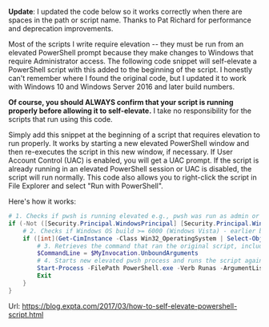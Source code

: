 **Update**: I updated the code below so it works correctly when there are spaces in the path or script name. Thanks to Pat Richard for performance and deprecation improvements.  
  
Most of the scripts I write require elevation -- they must be run from an elevated PowerShell prompt because they make changes to Windows that require Administrator access. The following code snippet will self-elevate a PowerShell script with this added to the beginning of the script. I honestly can't remember where I found the original code, but I updated it to work with Windows 10 and Windows Server 2016 and later build numbers.  
  
**Of course, you should ALWAYS confirm that your script is running properly before allowing it to self-elevate.** I take no responsibility for the scripts that run using this code.  

Simply add this snippet at the beginning of a script that requires elevation to run properly. It works by starting a new elevated PowerShell window and then re-executes the script in this new window, if necessary. If User Account Control (UAC) is enabled, you will get a UAC prompt. If the script is already running in an elevated PowerShell session or UAC is disabled, the script will run normally. This code also allows you to right-click the script in File Explorer and select "Run with PowerShell".  
  
Here's how it works:

```powershell
# 1. Checks if pwsh is running elevated e.g., pwsh was run as admin or UAC was disabled. If so, script runs uninterrupted
if (-Not ([Security.Principal.WindowsPrincipal] [Security.Principal.WindowsIdentity]::GetCurrent()).IsInRole([Security.Principal.WindowsBuiltInRole] 'Administrator')) {
    # 2. Checks if Windows OS build >= 6000 (Windows Vista) - earlier builds do not support RunAs flag
    if ([int](Get-CimInstance -Class Win32_OperatingSystem | Select-Object -ExpandProperty BuildNumber) -ge 6000) {
        # 3. Retrieves the command that ran the original script, including any arguments.
        $CommandLine = $MyInvocation.UnboundArguments
        # 4. Starts new elevated pwsh process and runs the script again there. Once script terminates, elevated pwsh window is closed
        Start-Process -FilePath PowerShell.exe -Verb Runas -ArgumentList $CommandLine
        Exit
    }
}
```

Url: https://blog.expta.com/2017/03/how-to-self-elevate-powershell-script.html